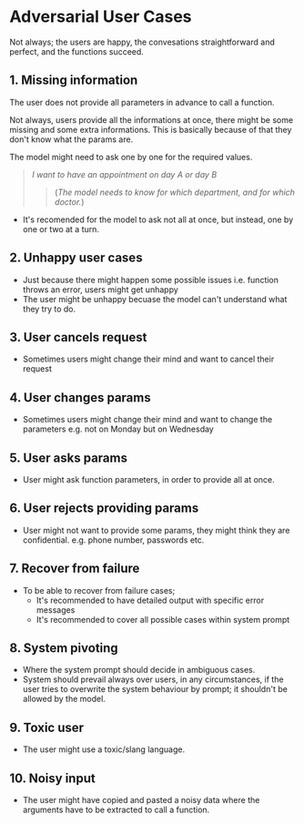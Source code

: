 # Adversarial User Cases

Not always; the users are happy, the convesations straightforward and perfect, and the functions succeed.

## 1. Missing information

The user does not provide all parameters in advance to call a function.

Not always, users provide all the informations at once, there might be some missing and some extra informations. This is basically because of that they don't know what the params are.

The model might need to ask one by one for the required values.

> _I want to have an appointment on day A or day B_
>> (_The model needs to know for which department, and for which doctor._)

- It's recomended for the model to ask not all at once, but instead, one by one or two at a turn.

## 2. Unhappy user cases

- Just because there might happen some possible issues i.e. function throws an error, users might get unhappy
- The user might be unhappy becuase the model can't understand what they try to do.

## 3. User cancels request

- Sometimes users might change their mind and want to cancel their request

## 4. User changes params

- Sometimes users might change their mind and want to change the parameters e.g. not on Monday but on Wednesday

## 5. User asks params

- User might ask function parameters, in order to provide all at once.

## 6. User rejects providing params

- User might not want to provide some params, they might think they are confidential. e.g. phone number, passwords etc.

## 7. Recover from failure

- To be able to recover from failure cases;
    - It's recommended to have detailed output with specific error messages
    - It's recommended to cover all possible cases within system prompt

## 8. System pivoting
- Where the system prompt should decide in ambiguous cases.
- System should prevail always over users, in any circumstances, if the user tries to overwrite the system behaviour by prompt; it shouldn't be allowed by the model.

## 9. Toxic user

- The user might use a toxic/slang language.

## 10. Noisy input
- The user might have copied and pasted a noisy data where the arguments have to be extracted to call a function.
